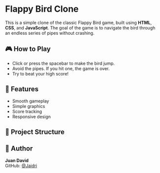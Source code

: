 # Flappy Bird Clone

This is a simple clone of the classic Flappy Bird game, built using **HTML**, **CSS**, and **JavaScript**. The goal of the game is to navigate the bird through an endless series of pipes without crashing.

## 🎮 How to Play

- Click or press the spacebar to make the bird jump.
- Avoid the pipes. If you hit one, the game is over.
- Try to beat your high score!

## 🚀 Features

- Smooth gameplay
- Simple graphics
- Score tracking
- Responsive design

## 📂 Project Structure

## 👤 Author

**Juan David**  
GitHub: [@Jaidri](https://github.com/Jaidri)
